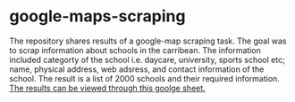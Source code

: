 # google-maps-scraping
The repository shares results of a google-map scraping task. The goal was to scrap information about schools in the carribean. The information included categorty of the school i.e. daycare, university, sports school etc; name, physical address, web adsress, and contact information of the school. The result is a list of 2000 schools and their required information.  <a href="https://docs.google.com/spreadsheets/d/18YLBv1XJkMaKqEecUDLu6tLU_DX2iA43TbUw1wmZat0/edit?usp=sharing">The results can be viewed through this goolge sheet.</a>  

